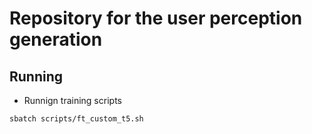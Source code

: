 # Repository for the user perception generation


## Running 

* Runnign training scripts <br>
```bash
sbatch scripts/ft_custom_t5.sh
```